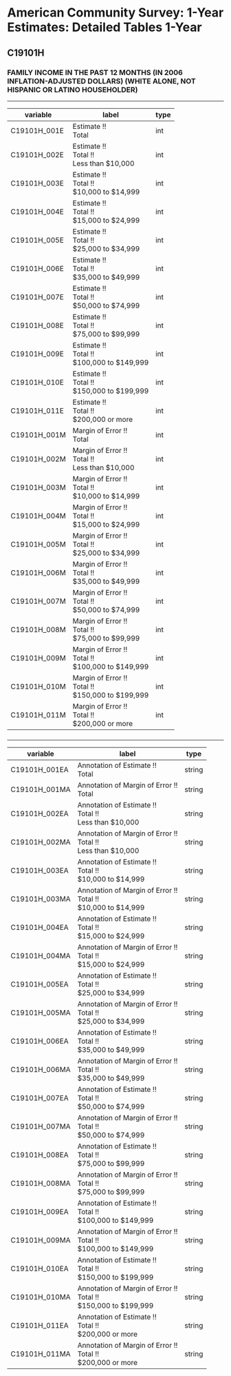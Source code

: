 # American Community Survey: 1-Year Estimates: Detailed Tables 1-Year

## C19101H

### FAMILY INCOME IN THE PAST 12 MONTHS (IN 2006 INFLATION-ADJUSTED DOLLARS) (WHITE ALONE, NOT HISPANIC OR LATINO HOUSEHOLDER)

___

| variable | label | type |
| ----- | ----- | ----- |
| C19101H_001E | Estimate !!<br>Total | int |
| C19101H_002E | Estimate !!<br>Total !!<br>Less than $10,000 | int |
| C19101H_003E | Estimate !!<br>Total !!<br>$10,000 to $14,999 | int |
| C19101H_004E | Estimate !!<br>Total !!<br>$15,000 to $24,999 | int |
| C19101H_005E | Estimate !!<br>Total !!<br>$25,000 to $34,999 | int |
| C19101H_006E | Estimate !!<br>Total !!<br>$35,000 to $49,999 | int |
| C19101H_007E | Estimate !!<br>Total !!<br>$50,000 to $74,999 | int |
| C19101H_008E | Estimate !!<br>Total !!<br>$75,000 to $99,999 | int |
| C19101H_009E | Estimate !!<br>Total !!<br>$100,000 to $149,999 | int |
| C19101H_010E | Estimate !!<br>Total !!<br>$150,000 to $199,999 | int |
| C19101H_011E | Estimate !!<br>Total !!<br>$200,000 or more | int |
| C19101H_001M | Margin of Error !!<br>Total | int |
| C19101H_002M | Margin of Error !!<br>Total !!<br>Less than $10,000 | int |
| C19101H_003M | Margin of Error !!<br>Total !!<br>$10,000 to $14,999 | int |
| C19101H_004M | Margin of Error !!<br>Total !!<br>$15,000 to $24,999 | int |
| C19101H_005M | Margin of Error !!<br>Total !!<br>$25,000 to $34,999 | int |
| C19101H_006M | Margin of Error !!<br>Total !!<br>$35,000 to $49,999 | int |
| C19101H_007M | Margin of Error !!<br>Total !!<br>$50,000 to $74,999 | int |
| C19101H_008M | Margin of Error !!<br>Total !!<br>$75,000 to $99,999 | int |
| C19101H_009M | Margin of Error !!<br>Total !!<br>$100,000 to $149,999 | int |
| C19101H_010M | Margin of Error !!<br>Total !!<br>$150,000 to $199,999 | int |
| C19101H_011M | Margin of Error !!<br>Total !!<br>$200,000 or more | int |
### 

___

| variable | label | type |
| ----- | ----- | ----- |
| C19101H_001EA | Annotation of Estimate !!<br>Total | string |
| C19101H_001MA | Annotation of Margin of Error !!<br>Total | string |
| C19101H_002EA | Annotation of Estimate !!<br>Total !!<br>Less than $10,000 | string |
| C19101H_002MA | Annotation of Margin of Error !!<br>Total !!<br>Less than $10,000 | string |
| C19101H_003EA | Annotation of Estimate !!<br>Total !!<br>$10,000 to $14,999 | string |
| C19101H_003MA | Annotation of Margin of Error !!<br>Total !!<br>$10,000 to $14,999 | string |
| C19101H_004EA | Annotation of Estimate !!<br>Total !!<br>$15,000 to $24,999 | string |
| C19101H_004MA | Annotation of Margin of Error !!<br>Total !!<br>$15,000 to $24,999 | string |
| C19101H_005EA | Annotation of Estimate !!<br>Total !!<br>$25,000 to $34,999 | string |
| C19101H_005MA | Annotation of Margin of Error !!<br>Total !!<br>$25,000 to $34,999 | string |
| C19101H_006EA | Annotation of Estimate !!<br>Total !!<br>$35,000 to $49,999 | string |
| C19101H_006MA | Annotation of Margin of Error !!<br>Total !!<br>$35,000 to $49,999 | string |
| C19101H_007EA | Annotation of Estimate !!<br>Total !!<br>$50,000 to $74,999 | string |
| C19101H_007MA | Annotation of Margin of Error !!<br>Total !!<br>$50,000 to $74,999 | string |
| C19101H_008EA | Annotation of Estimate !!<br>Total !!<br>$75,000 to $99,999 | string |
| C19101H_008MA | Annotation of Margin of Error !!<br>Total !!<br>$75,000 to $99,999 | string |
| C19101H_009EA | Annotation of Estimate !!<br>Total !!<br>$100,000 to $149,999 | string |
| C19101H_009MA | Annotation of Margin of Error !!<br>Total !!<br>$100,000 to $149,999 | string |
| C19101H_010EA | Annotation of Estimate !!<br>Total !!<br>$150,000 to $199,999 | string |
| C19101H_010MA | Annotation of Margin of Error !!<br>Total !!<br>$150,000 to $199,999 | string |
| C19101H_011EA | Annotation of Estimate !!<br>Total !!<br>$200,000 or more | string |
| C19101H_011MA | Annotation of Margin of Error !!<br>Total !!<br>$200,000 or more | string |

